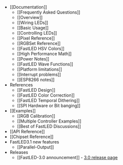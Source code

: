 * [[Documentation]]
  * [[Frequently Asked Questions]]
  * [[Overview]]
  * [[Wiring LEDs]]
  * [[Basic Usage]]
  * [[Controlling LEDs]]
  * [[Pixel Reference]]
  * [[RGBSet Reference]]
  * [[FastLED HSV Colors]]
  * [[High Performance Math]]
  * [[Power Notes]]
  * [[FastLED Wave Functions]]
  * [[Platform limitations]]
  * [[Interrupt problems]]
  * [[ESP8266 notes]]
* References
  * [[FastLED Design]]
  * [[FastLED Color Correction]]
  * [[FastLED Temporal Dithering]]
  * [[SPI Hardware or Bit banging]]
* [[Examples]]
  * [[RGB Calibration]]
  * [[Multiple Controller Examples]]
  * [[Best of FastLED Discussions]]
* [[API Reference]]
* [[Chipset Reference]]
* FastLED3.1 new features
  * [[Parallel-Output]]
* Releases
  * [[FastLED-3.0 announcement]] - [3.0 release page](https://github.com/FastLED/FastLED/releases/tag/v3.0.0)